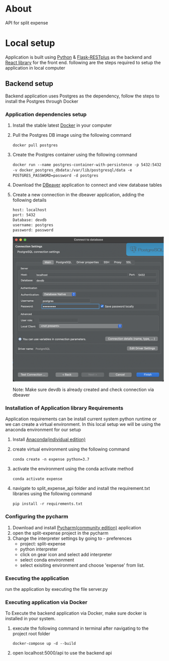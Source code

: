 # About

API for split expense

# Local setup

Application is built using [Python](https://www.python.org/) & [Flask-RESTplus](https://flask-restplus.readthedocs.io/en/stable/) as the backend and [React library](https://reactjs.org/) for the front end. following are the steps required to setup the application in local computer

## Backend setup

Backend application uses Postgres as the dependency, follow the steps to install the Postgres through Docker

### Application dependencies setup

1. Install the stable latest [Docker](https://www.docker.com/products/docker-desktop) in your computer
2. Pull the Postgres DB image using the following command

   `docker pull postgres`

3. Create the Postgres container using the following command

   `docker run --name postgres-container-with-persistence -p 5432:5432 -v docker_postgres_dbdata:/var/lib/postgresql/data -e POSTGRES_PASSWORD=password -d postgres`

4. Download the [DBeaver](https://dbeaver.io/) application to connect and view database tables
5. Create a new connection in the dbeaver application, adding the following details

   ```
   host: localhost
   port: 5432
   Database: devdb
   username: postgres
   password: password
   ```

   ![Dbeaver Database connectionn](./documentation/pictures/db_connection.png "Dbeaver Database connection")

   Note: Make sure devdb is already created and check connection via dbeaver

### Installation of Application library Requirements

Application requirements can be install current system python runtime or we can create a virtual environment. In this local setup we will be using the anaconda environment for our setup

1. Install [Anaconda(individual edition)](https://www.anaconda.com/products/individual)
2. create virtual environment using the following command

   `conda create -n expense python=3.7`

3. activate the environment using the conda activate method

   `conda activate expense`

4. navigate to split_expense_api folder and install the requirement.txt libraries using the following command

   `pip install -r requirements.txt`

### Configuring the pycharm

1. Download and install [Pycharm(community edition)](https://www.jetbrains.com/pycharm/download/) application
2. open the split-expense project in the pycharm
3. Change the interpreter settings by going to - preferences
   - project: split-expense
   - python interpreter
   - click on gear icon and select add interpreter
   - select conda environment
   - select exisiting environment and choose 'expense' from list.

### Executing the application

run the application by executing the file server.py

### Executing application via Docker

To Execute the backend application via Docker, make sure docker is installed in your system.

1. execute the following command in terminal after navigating to the project root folder
   ```
   docker-compose up -d --build
   ```
2. open localhost:5000/api to use the backend api
